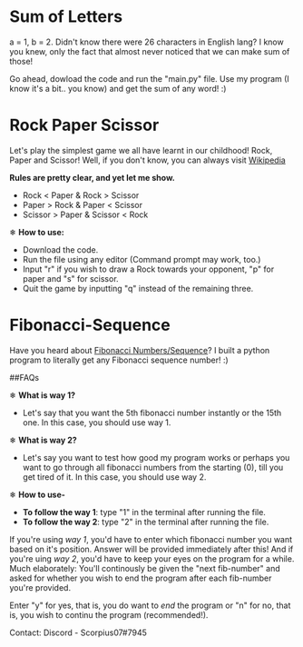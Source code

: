 # Sum of Letters

a = 1, b = 2. Didn't know there were 26 characters in English lang? 
I know you knew, only the fact that almost never noticed that we can make sum of those!

Go ahead, dowload the code and run the "main.py" file.
Use my program (I know it's a bit.. you know) and get the sum of any word! :)

# Rock Paper Scissor
Let's play the simplest game we all have learnt in our childhood! Rock, Paper and Scissor! Well, if you don't know, you can always visit [Wikipedia](https://en.wikipedia.org/wiki/Rock_paper_scissors)

**Rules are pretty clear, and yet let me show.**
- Rock < Paper & Rock > Scissor
- Paper > Rock & Paper < Scissor
- Scissor > Paper & Scissor < Rock

❄ **How to use:**
- Download the code. 
- Run the file using any editor (Command prompt may work, too.)
- Input "r" if you wish to draw a Rock towards your opponent, "p" for paper and "s" for scissor.
- Quit the game by inputting "q" instead of the remaining three.

# Fibonacci-Sequence
Have you heard about [Fibonacci Numbers/Sequence](https://en.wikipedia.org/wiki/Fibonacci_number)? I built a python program to literally get any Fibonacci sequence number! :)

##FAQs

❄ **What is way 1?**
- Let's say that you want the 5th fibonacci number instantly or the 15th one. In this case, you should use way 1.

❄ **What is way 2?**
- Let's say you want to test how good my program works or perhaps you want to go through all fibonacci numbers from the starting (0), till you get tired of it. In this case, you should use way 2.

❄ **How to use-**
- **To follow the way 1**: type "1" in the terminal after running the file.
- **To follow the way 2**: type "2" in the terminal after running the file.

If you're using *way 1*, you'd have to enter which fibonacci number you want based on it's position. Answer will be provided immediately after this!
And if you're uing *way 2*, you'd have to keep your eyes on the program for a while. Much elaborately: You'll continously be given the "next fib-number" and asked for whether you wish to end the program after each fib-number you're provided.

Enter "y" for yes, that is, you do want to *end* the program or "n" for no, that is, you wish to continu the program (recommended!).

Contact: Discord - Scorpius07#7945
